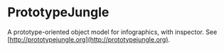 PrototypeJungle
===============

A prototype-oriented object model for infographics, with inspector. See
[http://prototypejungle.org](http://prototypejungle.org).


